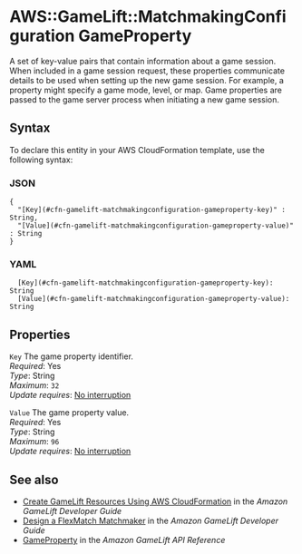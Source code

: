 # AWS::GameLift::MatchmakingConfiguration GameProperty<a name="aws-properties-gamelift-matchmakingconfiguration-gameproperty"></a>

A set of key\-value pairs that contain information about a game session\. When included in a game session request, these properties communicate details to be used when setting up the new game session\. For example, a property might specify a game mode, level, or map\. Game properties are passed to the game server process when initiating a new game session\. 

## Syntax<a name="aws-properties-gamelift-matchmakingconfiguration-gameproperty-syntax"></a>

To declare this entity in your AWS CloudFormation template, use the following syntax:

### JSON<a name="aws-properties-gamelift-matchmakingconfiguration-gameproperty-syntax.json"></a>

```
{
  "[Key](#cfn-gamelift-matchmakingconfiguration-gameproperty-key)" : String,
  "[Value](#cfn-gamelift-matchmakingconfiguration-gameproperty-value)" : String
}
```

### YAML<a name="aws-properties-gamelift-matchmakingconfiguration-gameproperty-syntax.yaml"></a>

```
  [Key](#cfn-gamelift-matchmakingconfiguration-gameproperty-key): String
  [Value](#cfn-gamelift-matchmakingconfiguration-gameproperty-value): String
```

## Properties<a name="aws-properties-gamelift-matchmakingconfiguration-gameproperty-properties"></a>

`Key`  <a name="cfn-gamelift-matchmakingconfiguration-gameproperty-key"></a>
The game property identifier\.  
*Required*: Yes  
*Type*: String  
*Maximum*: `32`  
*Update requires*: [No interruption](https://docs.aws.amazon.com/AWSCloudFormation/latest/UserGuide/using-cfn-updating-stacks-update-behaviors.html#update-no-interrupt)

`Value`  <a name="cfn-gamelift-matchmakingconfiguration-gameproperty-value"></a>
The game property value\.  
*Required*: Yes  
*Type*: String  
*Maximum*: `96`  
*Update requires*: [No interruption](https://docs.aws.amazon.com/AWSCloudFormation/latest/UserGuide/using-cfn-updating-stacks-update-behaviors.html#update-no-interrupt)

## See also<a name="aws-properties-gamelift-matchmakingconfiguration-gameproperty--seealso"></a>
+ [ Create GameLift Resources Using AWS CloudFormation](https://docs.aws.amazon.com/gamelift/latest/developerguide/resources-cloudformation.html) in the *Amazon GameLift Developer Guide*
+  [Design a FlexMatch Matchmaker](https://docs.aws.amazon.com/gamelift/latest/flexmatchguide/match-configuration.html) in the *Amazon GameLift Developer Guide* 
+  [GameProperty](https://docs.aws.amazon.com/gamelift/latest/apireference/API_GameProperty.html) in the *Amazon GameLift API Reference* 